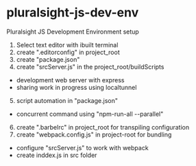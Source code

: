 # pluralsight-js-dev-env
Pluralsight JS Development Environment setup

1. Select text editor with ibuilt terminal
2. create ".editorconfig" in project_root
3. create "package.json"
4. create "srcServer.js" in the project_root/buildScripts
  - development web server with express
  - sharing work in progress using localtunnel
5. script automation in "package.json"
  - concurrent command using "npm-run-all --parallel"
6. create ".barbelrc" in project_root for transpiling configuration
7. create "webpack.config.js" in project-root for bundling
  - configure "srcServer.js" to work with webpack
  - create inddex.js in src folder



